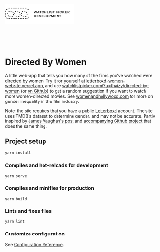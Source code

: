 <a href="https://github.com/GoodbyteCo/Directed-By-Women">
  <img width="230" alt="Watchlist Picker Development" src="public/dev-logo.png">
</a>

<br><br><br>

# Directed By Women

A little web-app that tells you how many of the films you've watched were directed by women. Try it for yourself at [letterboxd-women-website.vercel.app](https://letterboxd-women-website.vercel.app/), and use [watchlistpicker.com/?u=thaizy/directed-by-women](https://watchlistpicker.com/?u=thaizy/directed-by-women) (or [on Github](https://github.com/GoodbyteCo/Letterboxd-Watchlist-Picker)) to get a random suggestion if you want to watch more women-directed movies. See [womenandhollywood.com](https://womenandhollywood.com/resources/statistics/) for more on gender inequality in the film industry.

Note: the site requires that you have a public [Letterboxd](https://letterboxd.com/) account. The site uses [TMDB](https://www.themoviedb.org/)'s dataset to determine gender, and may not be accurate. Partly inspired by [James Vaughan's post](https://jamesbvaughan.com/movie-director-genders/) and [accompanying Github project](https://github.com/jamesbvaughan/gender-breakdowns) that does the same thing.

## Project setup
```
yarn install
```

### Compiles and hot-reloads for development
```
yarn serve
```

### Compiles and minifies for production
```
yarn build
```

### Lints and fixes files
```
yarn lint
```

### Customize configuration
See [Configuration Reference](https://cli.vuejs.org/config/).
